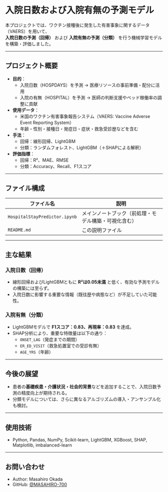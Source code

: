 # 入院日数および入院有無の予測モデル 

本プロジェクトでは、ワクチン接種後に発生した有害事象に関するデータ（VAERS）を用いて、  
**入院日数の予測（回帰）** および **入院有無の予測（分類）** を行う機械学習モデルを構築・評価しました。

---

## プロジェクト概要

- **目的**：
  - 入院日数（HOSPDAYS）を予測 → 医療リソースの事前準備・配分に活用
  - 入院の有無（HOSPITAL）を予測 → 医師の判断支援やベッド稼働率の調整に貢献
- **使用データ**：  
  - 米国のワクチン有害事象報告システム（VAERS: Vaccine Adverse Event Reporting System）  
  - 年齢・性別・接種日・発症日・症状・救急受診歴などを含む
- **手法**：
  - 回帰：線形回帰、LightGBM
  - 分類：ランダムフォレスト、LightGBM（＋SHAPによる解釈）
- **評価指標**：
  - 回帰：R²、MAE、RMSE
  - 分類：Accuracy、Recall、F1スコア

---

## ファイル構成

| ファイル名 | 説明 |
|------------|------|
| `HospitalStayPredictor.ipynb` | メインノートブック（前処理・モデル構築・可視化含む） |
| `README.md` | この説明ファイル |

---

## 主な結果

### 入院日数（回帰）

- 線形回帰およびLightGBMともに **R²は0.05未満** と低く、有効な予測モデルの構築には至らず。
- 入院日数に影響する重要な情報（既往歴や病態など）が不足していた可能性。

### 入院有無（分類）

- LightGBMモデルで **F1スコア：0.83、再現率：0.83** を達成。
- SHAP分析により、重要な特徴量は以下の通り：
  - `ONSET_LAG`（発症までの期間）
  - `ER_ED_VISIT`（救急処置室での受診有無）
  - `AGE_YRS`（年齢）

---

## 今後の展望

- 患者の**基礎疾患・介護状況・社会的背景**などを追加することで、入院日数予測の精度向上が期待される。
- 分類モデルについては、さらに異なるアルゴリズムの導入・アンサンブル化も検討。

---

## 使用技術

- Python, Pandas, NumPy, Scikit-learn, LightGBM, XGBoost, SHAP, Matplotlib, imbalanced-learn

---

## お問い合わせ

- Author: Masahiro Okada  
- GitHub: [@MASAHIRO-700](https://github.com/MASAHIRO-700)

